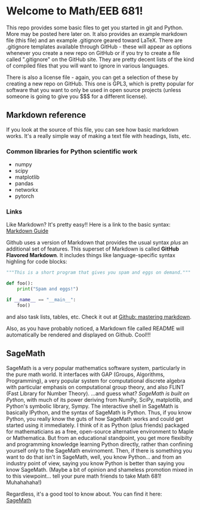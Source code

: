 # Welcome to Math/EEB 681!

This repo provides some basic files to get you started in git and Python.
More may be posted here later on. It also provides an example markdown file
(this file) and an example .gitignore geared toward LaTeX. There are .gitignore
templates available through GitHub - these will appear as options whenever you
create a new repo on GitHub or if you try to create a file called ".gitignore"
on the GitHub site. They are pretty decent lists of the kind of compiled files
that you will want to ignore in various languages.

There is also a license file - again, you can get a selection of these by creating
a new repo on GitHub. This one is GPL3, which is pretty popular for software
that you want to only be used in open source projects (unless someone is going to
give you $$$ for a different license).

## Markdown reference

If you look at the source of this file, you can see how basic markdown works.
It's a really simple way of making a text file with headings, lists, etc.

### Common libraries for Python scientific work
- numpy
- scipy
- matplotlib
- pandas
- networkx
- pytorch

### Links
Like Markdown? It's pretty easy!! Here is a link to the basic syntax: 
[Markdown Guide](https://www.markdownguide.org/basic-syntax/)

Github uses a version of Markdown that provides the usual syntax *plus* an additional
set of features. This superset of Markdown is called **GitHub Flavored Markdown**. 
It includes things like language-specific syntax highling for code blocks:  
```python
"""This is a short program that gives you spam and eggs on demand."""

def foo():
    print("Spam and eggs!")

if __name__ == "__main__":
    foo()
```  
and also task lists, tables, etc. Check it out at [Github: mastering markdown](https://guides.github.com/features/mastering-markdown/).

Also, as you have probably noticed, a Markdown file called README will automatically
be rendered and displayed on Github. Cool!!!

## SageMath

SageMath is a very popular mathematics software system, particularly in the pure
math world. It interfaces with GAP (Groups, Algorithms, Programming), a very
popular system for computational discrete algebra with particular emphasis on
computational group theory, and also FLINT (Fast Library for Number Theory). 
...and guess what? *SageMath is built on Python*, with much of its power deriving 
from NumPy, SciPy, matplotlib, and Python's symbolic library, Sympy. The 
interactive shell in SageMath is basically IPython, and the syntax of SageMath is 
Python. Thus, if you know Python, you really know the guts of how SageMath works 
and could get started using it immediately. I think of it as Python (plus friends) packaged for
mathematicians as a free, open-source alternative environment to Maple or
Mathematica. But from an educational standpoint, you get more flexibilty and 
programming knowledge learning Python directly, rather than confining yourself 
only to the SageMath envirnoment. Then, if there is something you want to do 
that isn't in SageMath, well, you know Python... and from an industry point of 
view, saying you know Python is better than saying you know SageMath.
(Maybe a bit of opinion and shameless promotion mixed in to this viewpoint...
tell your pure math friends to take Math 681! Muhahahaha!)

Regardless, it's a good tool to know about. You can find it here:  
[SageMath](https://www.sagemath.org/)
